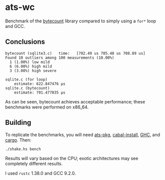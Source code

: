 # ats-wc

Benchmark of the [bytecount](https://docs.rs/bytecount/) library compared to
simply using a `for*` loop and GCC.

## Conclusions

```
bytecount (sqlite3.c)   time:   [702.49 us 705.48 us 708.89 us]
Found 10 outliers among 100 measurements (10.00%)
  1 (1.00%) low mild
  6 (6.00%) high mild
  3 (3.00%) high severe

sqlite.c (for loop)
    estimate: 622.847476 μs
sqlite.c (bytecount)
    estimate: 701.477035 μs
```

As can be seen, bytecount achieves acceptable performance; these
benchmarks were performed on x86\_64.

## Building

To replicate the benchmarks, you will need
[ats-pkg](http://hackage.haskell.org/package/ats-pkg),
[cabal-install](https://www.haskell.org/cabal/download.html),
[GHC](https://www.haskell.org/ghcup/), and [cargo](https://rustup.rs/). Then:

```
./shake.hs bench
```

Results will vary based on the CPU; exotic architectures may see
completely different results.

I used `rustc` 1.38.0 and GCC 9.2.0.
